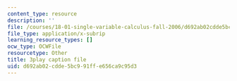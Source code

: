 ```yaml
---
content_type: resource
description: ''
file: /courses/18-01-single-variable-calculus-fall-2006/d692ab02cdde5bc991ffe656ca9c95d3_KhwQKE_tld0.vtt
file_type: application/x-subrip
learning_resource_types: []
ocw_type: OCWFile
resourcetype: Other
title: 3play caption file
uid: d692ab02-cdde-5bc9-91ff-e656ca9c95d3
---
```

